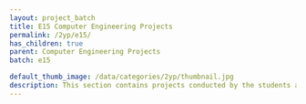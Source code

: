 ```yaml
---
layout: project_batch
title: E15 Computer Engineering Projects
permalink: /2yp/e15/
has_children: true
parent: Computer Engineering Projects
batch: e15

default_thumb_image: /data/categories/2yp/thumbnail.jpg
description: This section contains projects conducted by the students after their second year. Usually, these projects are conducted by groups of 3 students, and followed by Agile principles.
---
```


